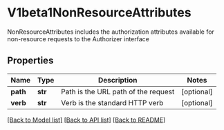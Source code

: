 # V1beta1NonResourceAttributes

NonResourceAttributes includes the authorization attributes available for non-resource requests to the Authorizer interface

## Properties
Name | Type | Description | Notes
------------ | ------------- | ------------- | -------------
**path** | **str** | Path is the URL path of the request | [optional] 
**verb** | **str** | Verb is the standard HTTP verb | [optional] 

[[Back to Model list]](../README.md#documentation-for-models) [[Back to API list]](../README.md#documentation-for-api-endpoints) [[Back to README]](../README.md)


